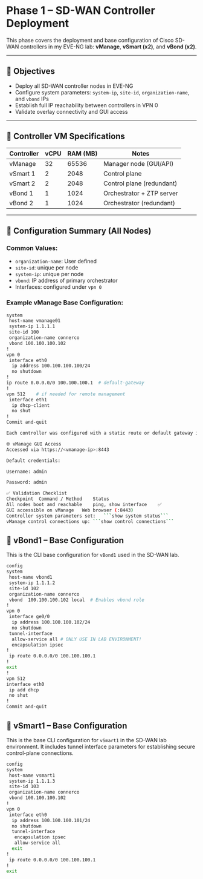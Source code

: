 # Phase 1 – SD-WAN Controller Deployment

This phase covers the deployment and base configuration of Cisco SD-WAN controllers in my EVE-NG lab: **vManage**, **vSmart (x2)**, and **vBond (x2)**.

---

## 🎯 Objectives

- Deploy all SD-WAN controller nodes in EVE-NG
- Configure system parameters: `system-ip`, `site-id`, `organization-name`, and `vbond` IPs
- Establish full IP reachability between controllers in VPN 0
- Validate overlay connectivity and GUI access

---

## 🧱 Controller VM Specifications

| Controller | vCPU | RAM (MB) | Notes |
|------------|------|----------|-------|
| vManage    | 32   | 65536    | Manager node (GUI/API)
| vSmart 1   | 2    | 2048     | Control plane
| vSmart 2   | 2    | 2048     | Control plane (redundant)
| vBond 1    | 1    | 1024     | Orchestrator + ZTP server
| vBond 2    | 1    | 1024     | Orchestrator (redundant)

---

## 🔧 Configuration Summary (All Nodes)

### Common Values:
- `organization-name`: User defined
- `site-id`: unique per node
- `system-ip`: unique per node
- `vbond`: IP address of primary orchestrator
- Interfaces: configured under `vpn 0`

### Example vManage Base Configuration:
```bash
system
 host-name vmanage01
 system-ip 1.1.1.1
 site-id 100
 organization-name connerco
 vbond 100.100.100.102
!
vpn 0
 interface eth0
  ip address 100.100.100.100/24
  no shutdown
!
ip route 0.0.0.0/0 100.100.100.1  # default-gateway
!
vpn 512    # if needed for remote management
 interface eth1
  ip dhcp-client
  no shut
!
Commit and-quit

Each controller was configured with a static route or default gateway in VPN 0 to ensure full reachability between all nodes.

🌐 vManage GUI Access
Accessed via https://<vmanage-ip>:8443

Default credentials:

Username: admin

Password: admin

✅ Validation Checklist
Checkpoint	Command / Method	Status
All nodes boot and reachable	ping, show interface	✅
GUI accessible on vManage	Web browser (:8443)	
Controller system parameters set:	```show system status```
vManage control connections up:	```show control connections```	
```

## 🔧 vBond1 – Base Configuration

This is the CLI base configuration for `vBond1` used in the SD-WAN lab.

```bash
config
system
 host-name vbond1
 system-ip 1.1.1.2
 site-id 102
 organization-name connerco
 vbond  100.100.100.102 local  # Enables vbond role
!
vpn 0
 interface ge0/0
  ip address 100.100.100.102/24
  no shutdown
 tunnel-interface
  allow-service all # ONLY USE IN LAB ENVIRONMENT!
  encapsulation ipsec
!
 ip route 0.0.0.0/0 100.100.100.1
!
exit
!
vpn 512
interface eth0
 ip add dhcp
 no shut
!
Commit and-quit
```
## 🔧 vSmart1 – Base Configuration

This is the base CLI configuration for `vSmart1` in the SD-WAN lab environment. It includes tunnel interface parameters for establishing secure control-plane connections.

```bash
config
system
 host-name vsmart1
 system-ip 1.1.1.3
 site-id 103
 organization-name connerco
 vbond 100.100.100.102
!
vpn 0
 interface eth0
  ip address 100.100.100.101/24
  no shutdown
  tunnel-interface
   encapsulation ipsec
   allow-service all
  exit
!
 ip route 0.0.0.0/0 100.100.100.1
!
exit


